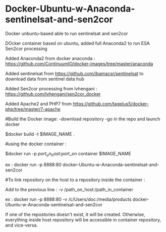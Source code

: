 # Docker-Ubuntu-w-Anaconda-sentinelsat-and-sen2cor
Docker unbuntu-based able to run sentinelsat and sen2cor

DOcker container based on ubuntu, added full Anaconda2 to run ESA Sen2cor processing

Added Anaconda2 from docker anaconda : https://github.com/ContinuumIO/docker-images/tree/master/anaconda

Added sentinelsat from https://github.com/ibamacsr/sentinelsat to download data from sentinel data hub

Added Sen2cor processing from lvhengani : https://github.com/lvhengani/sen2cor_docker

Added Apache2 and PHP7 from https://github.com/tagplus5/docker-php/tree/master/7-apache

#Build the Docker image:
-download repository
-go in the repo and launch docker

$docker build -t $IMAGE_NAME .

#using the docker container :

$docker run -p $port_on_host:$port_on container $IMAGE_NAME

ex : docker run -p 8888:80 docker-Ubuntu-w-Anaconda-sentinelsat-and-sen2cor

#To link  repository on the host to a repository inside the container :

Add to the previous line : -v /path_on_host:/path_in_container

ex :  docker run -p 8888:80 -v /c/Users/doc:/media/products  docker-Ubuntu-w-Anaconda-sentinelsat-and-sen2cor

If one of the repostories doesn't exist, it will be created. Otherwise, everything inside host repository will be accessible in container repository, and vice-versa.
